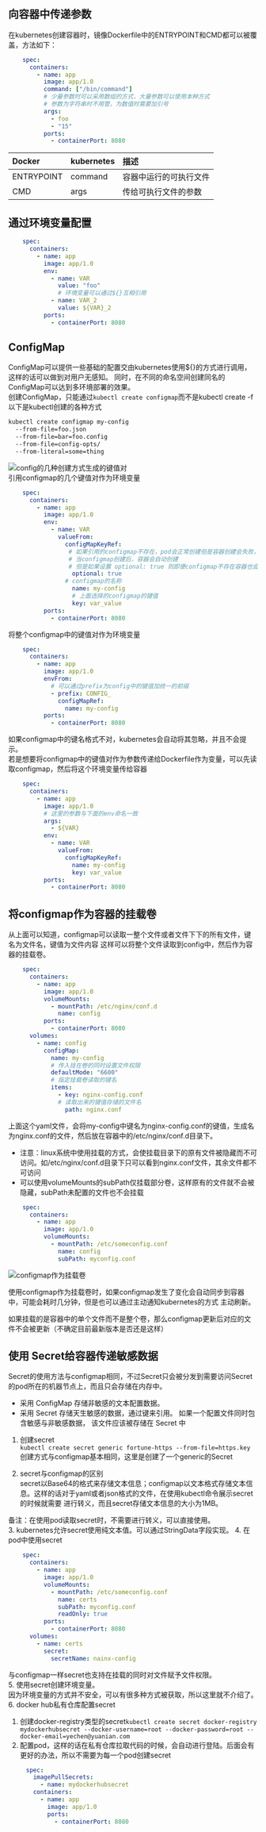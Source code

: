 ## 向容器中传递参数
在kubernetes创建容器时，镜像Dockerfile中的ENTRYPOINT和CMD都可以被覆盖，方法如下：
```yaml
    spec:
      containers:
        - name: app
          image: app/1.0
          command: ["/bin/command"]
          # 少量参数时可以采用数组的方式，大量参数可以使用本种方式
          # 参数为字符串时不用管，为数值时需要加引号
          args:
            - foo
            - "15"
          ports:
            - containerPort: 8080
```
|Docker  | kubernetes|  描述| 
|:------- |:-------|:-------|
| ENTRYPOINT | command |容器中运行的可执行文件  | 
| CMD | args | 传给可执行文件的参数 |  
## 通过环境变量配置
```yaml
    spec:
      containers:
        - name: app
          image: app/1.0
          env:
            - name: VAR
              value: "foo"
              # 环境变量可以通过${}互相引用
            - name: VAR_2
              value: ${VAR}_2
          ports:
            - containerPort: 8080
```
## ConfigMap
ConfigMap可以提供一些基础的配置交由kubernetes使用${}的方式进行调用，这样的话可以做到对用户无感知。
同时，在不同的命名空间创建同名的ConfigMap可以达到多环境部署的效果。  
创建ConfigMap，只能通过`kubectl create configmap`而不是kubectl create -f  
以下是kubectl创建的各种方式
```bash
kubectl create configmap my-config
  --from-file=foo.json
  --from-file=bar=foo.config
  --from-file=config-opts/
  --from-literal=some=thing
```
![config的几种创建方式生成的键值对](../images/1577951749(1).jpg)  
引用configmap的几个键值对作为环境变量
```yaml
    spec:
      containers:
        - name: app
          image: app/1.0
          env:
            - name: VAR
              valueFrom:
                configMapKeyRef:
                 # 如果引用的configmap不存在，pod会正常创建但是容器创建会失败，
                 # 当configmap创建后，容器会自动创建
                 # 但是如果设置 optional: true 则即便configmap不存在容器也会正常创建
                  optional: true                
                # configmap的名称
                  name: my-config
                  # 上面选择的configmap的键值
                  key: var_value
          ports:
            - containerPort: 8080
```
将整个configmap中的键值对作为环境变量
````yaml
    spec:
      containers:
        - name: app
          image: app/1.0
          envFrom:
            # 可以通过prefix为config中的键值加统一的前缀
            - prefix: CONFIG_
              configMapRef:
                name: my-config
          ports:
            - containerPort: 8080
````
如果configmap中的键名格式不对，kubernetes会自动将其忽略，并且不会提示。  
若是想要将configmap中的键值对作为参数传递给Dockerfile作为变量，可以先读取configmap，然后将这个环境变量传给容器
```yaml
    spec:
      containers:
        - name: app
          image: app/1.0
          # 这里的参数与下面的env命名一致
          args:
            - ${VAR}
          env:
            - name: VAR
              valueFrom:
                configMapKeyRef:
                  name: my-config
                  key: var_value
          ports:
            - containerPort: 8080
```
## 将configmap作为容器的挂载卷
从上面可以知道，configmap可以读取一整个文件或者文件下下的所有文件，键名为文件名，键值为文件内容
这样可以将整个文件读取到config中，然后作为容器的挂载卷。
```yaml
    spec:
      containers:
        - name: app
          image: app/1.0
          volumeMounts:
            - mountPath: /etc/nginx/conf.d
              name: config
          ports:
            - containerPort: 8080
      volumes:
        - name: config
          configMap: 
            name: my-config
            # 传入挂在卷的同时设置文件权限
            defaultMode: "6600"            
            # 指定挂载卷读取的键名
            items:
              - key: nginx-config.conf
              # 读取出来的键值存储的文件名
                path: nginx.conf            
```
上面这个yaml文件，会将my-config中键名为nginx-config.conf的键值，生成名为nginx.conf的文件，然后放在容器中的/etc/nginx/conf.d目录下。  

+ 注意：linux系统中使用挂载的方式，会使挂载目录下的原有文件被隐藏而不可访问。如/etc/nginx/conf.d目录下只可以看到nginx.conf文件，其余文件都不可访问
+ 可以使用volumeMounts的subPath仅挂载部分卷，这样原有的文件就不会被隐藏，subPath未配置的文件也不会挂载
```yaml
    spec:
      containers:
        - name: app
          image: app/1.0
          volumeMounts:
            - mountPath: /etc/someconfig.conf
              name: config
              subPath: myconfig.conf
```
![configmap作为挂载卷](../images/1577955313(1).jpg)  

使用configmap作为挂载卷时，如果configmap发生了变化会自动同步到容器中，可能会耗时几分钟，但是也可以通过主动通知kubernetes的方式
主动刷新。

如果挂载的是容器中的单个文件而不是整个卷，那么configmap更新后对应的文件不会被更新（不确定目前最新版本是否还是这样）  
## 使用 Secret给容器传递敏感数据
Secret的使用方法与configmap相同，不过Secret只会被分发到需要访问Secret的pod所在的机器节点上，而且只会存储在内存中。  
+ 采用 ConfigMap 存储非敏感的文本配置数据。
+ 采用 Secret 存储天生敏感的数据，通过键来引用。 如果一个配置文件同时包含敏感与非敏感数据， 该文件应该被存储在 Secret 中
1. 创建secret  
`kubectl create secret generic fortune-https --from-file=https.key`  
创建方式与configmap基本相同，这里是创建了一个generic的Secret

2. secret与configmap的区别  
secret以Base64的格式来存储文本信息；configmap以文本格式存储文本信息。这样的话对于yaml或者json格式的文件，在使用kubectl命令展示secret的时候就需要
进行转义，而且secret存储文本信息的大小为1MB。
  
备注：在使用pod读取secret时，不需要进行转义，可以直接使用。  
3. kubernetes允许secret使用纯文本值。可以通过StringData字段实现。
4. 在pod中使用secret
```yaml
    spec:
      containers:
        - name: app
          image: app/1.0
          volumeMounts:
            - mountPath: /etc/someconfig.conf
              name: certs
              subPath: myconfig.conf
              readOnly: true
          ports:
            - containerPort: 8080
      volumes:
        - name: certs
          secret:
            secretName: nainx-config
```
与configmap一样secret也支持在挂载的同时对文件赋予文件权限。  
5. 使用secret创建环境变量。  
因为环境变量的方式并不安全，可以有很多种方式被获取，所以这里就不介绍了。  
6.  docker hub私有仓库配置secret  
   1. 创建docker-registry类型的secret`kubectl create secret docker-registry mydockerhubsecret --docker-username=root --docker-password=root --docker-email=yechen@yuanian.com`
   2. 配置pod，这样的话在私有仓库拉取代码的时候，会自动进行登陆。后面会有更好的办法，所以不需要为每一个pod创建secret
   ```yaml
        spec:
          imagePullSecrets:
            - name: mydockerhubsecret
          containers:
            - name: app
              image: app/1.0
              ports:
                - containerPort: 8080
```
   
 

